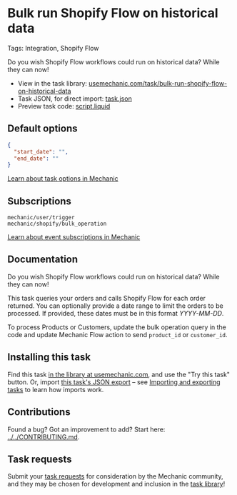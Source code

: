 # Bulk run Shopify Flow on historical data

Tags: Integration, Shopify Flow

Do you wish Shopify Flow workflows could run on historical data? While they can now! 

* View in the task library: [usemechanic.com/task/bulk-run-shopify-flow-on-historical-data](https://usemechanic.com/task/bulk-run-shopify-flow-on-historical-data)
* Task JSON, for direct import: [task.json](../../tasks/bulk-run-shopify-flow-on-historical-data.json)
* Preview task code: [script.liquid](./script.liquid)

## Default options

```json
{
  "start_date": "",
  "end_date": ""
}
```

[Learn about task options in Mechanic](https://docs.usemechanic.com/article/471-task-options)

## Subscriptions

```liquid
mechanic/user/trigger
mechanic/shopify/bulk_operation
```

[Learn about event subscriptions in Mechanic](https://docs.usemechanic.com/article/408-subscriptions)

## Documentation

Do you wish Shopify Flow workflows could run on historical data? While they can now! 

This task queries your orders and calls Shopify Flow for each order returned. You can optionally provide a date range to limit the orders to be processed. If provided, these dates must be in this format *YYYY-MM-DD*.

To process Products or Customers, update the bulk operation query in the code and update Mechanic Flow action to send `product_id` or `customer_id`.

## Installing this task

Find this task [in the library at usemechanic.com](https://usemechanic.com/task/bulk-run-shopify-flow-on-historical-data), and use the "Try this task" button. Or, import [this task's JSON export](../../tasks/bulk-run-shopify-flow-on-historical-data.json) – see [Importing and exporting tasks](https://docs.usemechanic.com/article/505-importing-and-exporting-tasks) to learn how imports work.

## Contributions

Found a bug? Got an improvement to add? Start here: [../../CONTRIBUTING.md](../../CONTRIBUTING.md).

## Task requests

Submit your [task requests](https://mechanic.canny.io/task-requests) for consideration by the Mechanic community, and they may be chosen for development and inclusion in the [task library](https://tasks.mechanic.dev/)!
